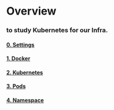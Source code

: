 # Overview

### to study Kubernetes for our Infra.

#### [0. Settings](https://github.com/es5es5/TIL/blob/main/kubernetes/2021-05-03/0.%20Settings.md)

#### [1. Docker](https://github.com/es5es5/TIL/blob/main/kubernetes/2021-05-03/1.%20Docker.md)

#### [2. Kubernetes](https://github.com/es5es5/TIL/blob/main/kubernetes/2021-05-03/2.%20Kubernetes.md)

#### [3. Pods](https://github.com/es5es5/TIL/blob/main/kubernetes/2021-05-03/3.%20Pods.md)

#### [4. Namespace](https://github.com/es5es5/TIL/blob/main/kubernetes/2021-05-03/4.%20Namespace.md)
